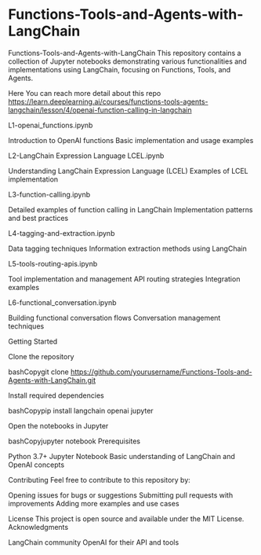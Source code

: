 # Functions-Tools-and-Agents-with-LangChain

Functions-Tools-and-Agents-with-LangChain
This repository contains a collection of Jupyter notebooks demonstrating various functionalities and implementations using LangChain, focusing on Functions, Tools, and Agents.

Here You can reach more detail about this repo
https://learn.deeplearning.ai/courses/functions-tools-agents-langchain/lesson/4/openai-function-calling-in-langchain

L1-openai_functions.ipynb

Introduction to OpenAI functions
Basic implementation and usage examples


L2-LangChain Expression Language LCEL.ipynb

Understanding LangChain Expression Language (LCEL)
Examples of LCEL implementation


L3-function-calling.ipynb

Detailed examples of function calling in LangChain
Implementation patterns and best practices


L4-tagging-and-extraction.ipynb

Data tagging techniques
Information extraction methods using LangChain


L5-tools-routing-apis.ipynb

Tool implementation and management
API routing strategies
Integration examples


L6-functional_conversation.ipynb

Building functional conversation flows
Conversation management techniques



Getting Started

Clone the repository

bashCopygit clone https://github.com/yourusername/Functions-Tools-and-Agents-with-LangChain.git

Install required dependencies

bashCopypip install langchain openai jupyter

Open the notebooks in Jupyter

bashCopyjupyter notebook
Prerequisites

Python 3.7+
Jupyter Notebook
Basic understanding of LangChain and OpenAI concepts

Contributing
Feel free to contribute to this repository by:

Opening issues for bugs or suggestions
Submitting pull requests with improvements
Adding more examples and use cases

License
This project is open source and available under the MIT License.
Acknowledgments

LangChain community
OpenAI for their API and tools
